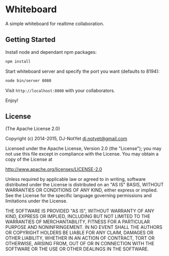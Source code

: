 Whiteboard
==========

A simple whiteboard for realtime collaboration.


Getting Started
---------------

Install node and dependant npm packages:

```bash
npm install
```

Start whiteboard server and specify the port you want (defaults to 8194):

```bash
node bin/server 8080
```

Visit `http://localhost:8080` with your collaborators.

Enjoy!


License
-------

(The Apache License 2.0)

Copyright (c) 2014-2015, DJ-NotYet <dj.notyet@gmail.com>

Licensed under the Apache License, Version 2.0 (the "License");
you may not use this file except in compliance with the License.
You may obtain a copy of the License at

http://www.apache.org/licenses/LICENSE-2.0

Unless required by applicable law or agreed to in writing, software
distributed under the License is distributed on an "AS IS" BASIS,
WITHOUT WARRANTIES OR CONDITIONS OF ANY KIND, either express or implied.
See the License for the specific language governing permissions and
limitations under the License.

THE SOFTWARE IS PROVIDED "AS IS", WITHOUT WARRANTY OF ANY KIND, EXPRESS OR
IMPLIED, INCLUDING BUT NOT LIMITED TO THE WARRANTIES OF MERCHANTABILITY,
FITNESS FOR A PARTICULAR PURPOSE AND NONINFRINGEMENT. IN NO EVENT SHALL THE
AUTHORS OR COPYRIGHT HOLDERS BE LIABLE FOR ANY CLAIM, DAMAGES OR OTHER
LIABILITY, WHETHER IN AN ACTION OF CONTRACT, TORT OR OTHERWISE, ARISING FROM,
OUT OF OR IN CONNECTION WITH THE SOFTWARE OR THE USE OR OTHER DEALINGS IN THE
SOFTWARE.
